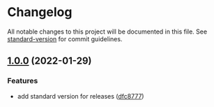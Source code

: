 # Changelog

All notable changes to this project will be documented in this file. See [standard-version](https://github.com/conventional-changelog/standard-version) for commit guidelines.

## [1.0.0](https://github.com/viniciusmoreria/liftoff/compare/v1.1.0...v1.0.0) (2022-01-29)


### Features

* add standard version for releases ([dfc8777](https://github.com/viniciusmoreria/liftoff/commit/dfc87770f3514a0a78c2232800788838835d643b))
